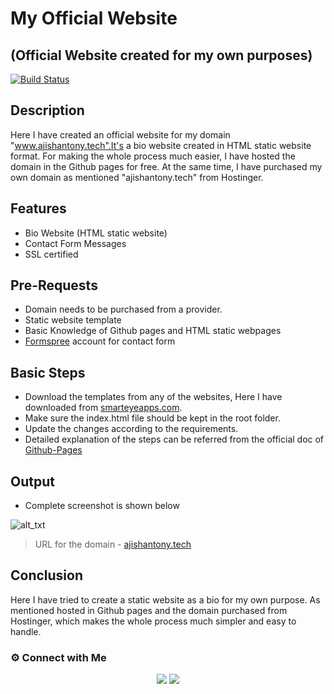 # My Official Website
## (Official Website created for my own purposes)

[![Build Status](https://travis-ci.org/joemccann/dillinger.svg?branch=master)](https://travis-ci.org/joemccann/dillinger)

## Description

Here I have created an official website for my domain "www.ajishantony.tech".It's a bio website created in HTML static website format. For making the whole process much easier, I have hosted the domain in the Github pages for free. At the same time, I have purchased my own domain as mentioned "ajishantony.tech" from Hostinger. 



## Features

- Bio Website (HTML static website)
- Contact Form Messages
- SSL certified

## Pre-Requests
- Domain needs to be purchased from a provider.
- Static website template
- Basic Knowledge of Github pages and HTML static webpages
- [Formspree](https://formspree.io/) account for contact form



## Basic Steps 

- Download the templates from any of the websites, Here I have downloaded from [smarteyeapps.com](https://www.smarteyeapps.com/).
- Make sure the index.html file should be kept in the root folder.
- Update the changes according to the requirements. 
- Detailed explanation of the steps can be referred from the official doc of [Github-Pages](https://pages.github.com/)


## Output

- Complete screenshot is shown below

![
alt_txt
](https://i.ibb.co/XZPQHq4/ajishantony-tech.png)

> URL for the domain - [ajishantony.tech](https://ajishantony.tech)

## Conclusion

Here I have tried to create a static website as a bio for my own purpose. As mentioned hosted in Github pages and the domain purchased from Hostinger, which makes the whole process much simpler and easy to handle.





### ⚙️ Connect with Me

<p align="center">
<a href="mailto:ajishantony95@gmail.com"><img src="https://img.shields.io/badge/Gmail-D14836?style=for-the-badge&logo=gmail&logoColor=white"/></a>
<a href="https://www.linkedin.com/in/ajish-antony/"><img src="https://img.shields.io/badge/LinkedIn-0077B5?style=for-the-badge&logo=linkedin&logoColor=white"/></a>
  
